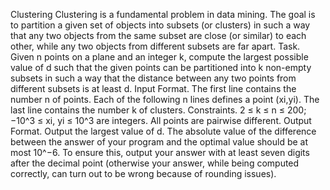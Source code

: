 Clustering
Clustering is a fundamental problem in data mining.
The goal is to partition a given set of objects into subsets (or clusters) in such a way that any two objects from the same subset are close (or similar) to each other, while any two objects from different subsets are far apart.
Task. Given n points on a plane and an integer k, compute the largest possible value of d such that the given points can be partitioned into k non-empty subsets in such a way that the distance between any two points from different subsets is at least d.
Input Format. The first line contains the number n of points.
Each of the following n lines defines a point (xi,yi). The last line contains the number k of clusters.
Constraints. 2 ≤ k ≤ n ≤ 200; −10^3 ≤ xi, yi ≤ 10^3 are integers. All points are pairwise different.
Output Format. Output the largest value of d.
The absolute value of the difference between the answer of your program and the optimal value should be at most 10^−6.
To ensure this, output your answer with at least seven digits after the decimal point (otherwise your answer, while being computed correctly, can turn out to be wrong because of rounding issues).
